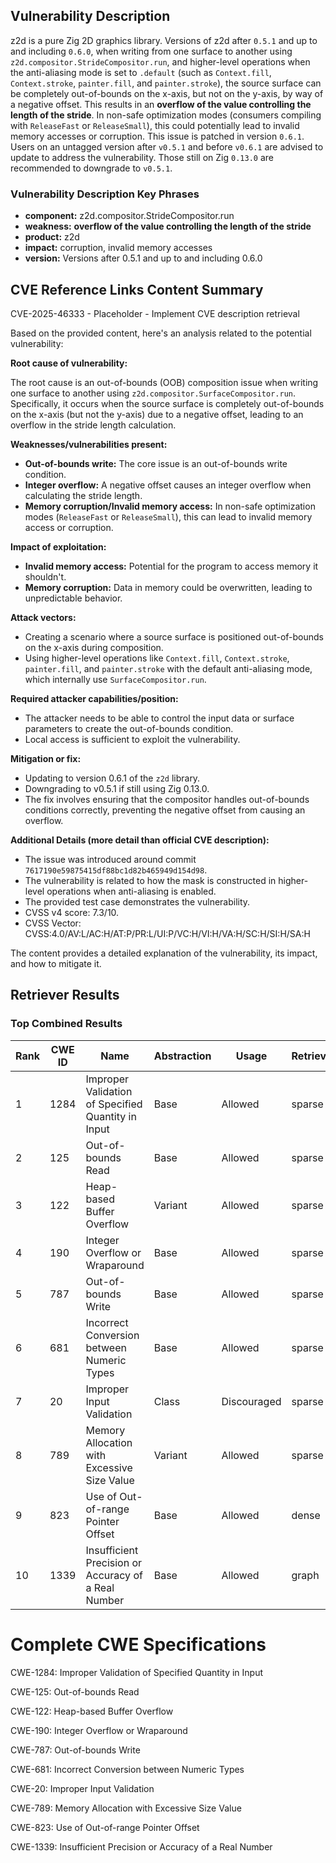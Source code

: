 ## Vulnerability Description
z2d is a pure Zig 2D graphics library. Versions of z2d after `0.5.1` and up to and including `0.6.0`, when writing from one surface to another using `z2d.compositor.StrideCompositor.run`, and higher-level operations when the anti-aliasing mode is set to `.default` (such as `Context.fill`, `Context.stroke`, `painter.fill`, and `painter.stroke`), the source surface can be completely out-of-bounds on the x-axis, but not on the y-axis, by way of a negative offset. This results in an **overflow of the value controlling the length of the stride**. In non-safe optimization modes (consumers compiling with `ReleaseFast` or `ReleaseSmall`), this could potentially lead to invalid memory accesses or corruption. This issue is patched in version `0.6.1`. Users on an untagged version after `v0.5.1` and before `v0.6.1` are advised to update to address the vulnerability. Those still on Zig `0.13.0` are recommended to downgrade to `v0.5.1`.

### Vulnerability Description Key Phrases
- **component:** z2d.compositor.StrideCompositor.run
- **weakness:** **overflow of the value controlling the length of the stride**
- **product:** z2d
- **impact:** corruption, invalid memory accesses
- **version:** Versions after 0.5.1 and up to and including 0.6.0

## CVE Reference Links Content Summary
CVE-2025-46333 - Placeholder - Implement CVE description retrieval

Based on the provided content, here's an analysis related to the potential vulnerability:

**Root cause of vulnerability:**

The root cause is an out-of-bounds (OOB) composition issue when writing one surface to another using `z2d.compositor.SurfaceCompositor.run`. Specifically, it occurs when the source surface is completely out-of-bounds on the x-axis (but not the y-axis) due to a negative offset, leading to an overflow in the stride length calculation.

**Weaknesses/vulnerabilities present:**

*   **Out-of-bounds write:** The core issue is an out-of-bounds write condition.
*   **Integer overflow:** A negative offset causes an integer overflow when calculating the stride length.
*   **Memory corruption/Invalid memory access:** In non-safe optimization modes (`ReleaseFast` or `ReleaseSmall`), this can lead to invalid memory access or corruption.

**Impact of exploitation:**

*   **Invalid memory access:** Potential for the program to access memory it shouldn't.
*   **Memory corruption:** Data in memory could be overwritten, leading to unpredictable behavior.

**Attack vectors:**

*   Creating a scenario where a source surface is positioned out-of-bounds on the x-axis during composition.
*   Using higher-level operations like `Context.fill`, `Context.stroke`, `painter.fill`, and `painter.stroke` with the default anti-aliasing mode, which internally use `SurfaceCompositor.run`.

**Required attacker capabilities/position:**

*   The attacker needs to be able to control the input data or surface parameters to create the out-of-bounds condition.
*   Local access is sufficient to exploit the vulnerability.

**Mitigation or fix:**

*   Updating to version 0.6.1 of the `z2d` library.
*   Downgrading to v0.5.1 if still using Zig 0.13.0.
*   The fix involves ensuring that the compositor handles out-of-bounds conditions correctly, preventing the negative offset from causing an overflow.

**Additional Details (more detail than official CVE description):**

*   The issue was introduced around commit `7617190e59875415df88bc1d82b465949d154d98`.
*   The vulnerability is related to how the mask is constructed in higher-level operations when anti-aliasing is enabled.
*   The provided test case demonstrates the vulnerability.
*   CVSS v4 score: 7.3/10.
*   CVSS Vector: CVSS:4.0/AV:L/AC:H/AT:P/PR:L/UI:P/VC:H/VI:H/VA:H/SC:H/SI:H/SA:H

The content provides a detailed explanation of the vulnerability, its impact, and how to mitigate it.

## Retriever Results

### Top Combined Results

| Rank | CWE ID | Name | Abstraction | Usage  | Retrievers | Individual Scores |
|------|--------|------|-------------|-------|------------|-------------------|
| 1 | 1284 | Improper Validation of Specified Quantity in Input | Base | Allowed | sparse | 0.871 |
| 2 | 125 | Out-of-bounds Read | Base | Allowed | sparse | 0.861 |
| 3 | 122 | Heap-based Buffer Overflow | Variant | Allowed | sparse | 0.849 |
| 4 | 190 | Integer Overflow or Wraparound | Base | Allowed | sparse | 0.845 |
| 5 | 787 | Out-of-bounds Write | Base | Allowed | sparse | 0.817 |
| 6 | 681 | Incorrect Conversion between Numeric Types | Base | Allowed | sparse | 0.816 |
| 7 | 20 | Improper Input Validation | Class | Discouraged | sparse | 0.805 |
| 8 | 789 | Memory Allocation with Excessive Size Value | Variant | Allowed | sparse | 0.801 |
| 9 | 823 | Use of Out-of-range Pointer Offset | Base | Allowed | dense | 0.427 |
| 10 | 1339 | Insufficient Precision or Accuracy of a Real Number | Base | Allowed | graph | 0.002 |



# Complete CWE Specifications

CWE-1284: Improper Validation of Specified Quantity in Input

CWE-125: Out-of-bounds Read

CWE-122: Heap-based Buffer Overflow

CWE-190: Integer Overflow or Wraparound

CWE-787: Out-of-bounds Write

CWE-681: Incorrect Conversion between Numeric Types

CWE-20: Improper Input Validation

CWE-789: Memory Allocation with Excessive Size Value

CWE-823: Use of Out-of-range Pointer Offset

CWE-1339: Insufficient Precision or Accuracy of a Real Number